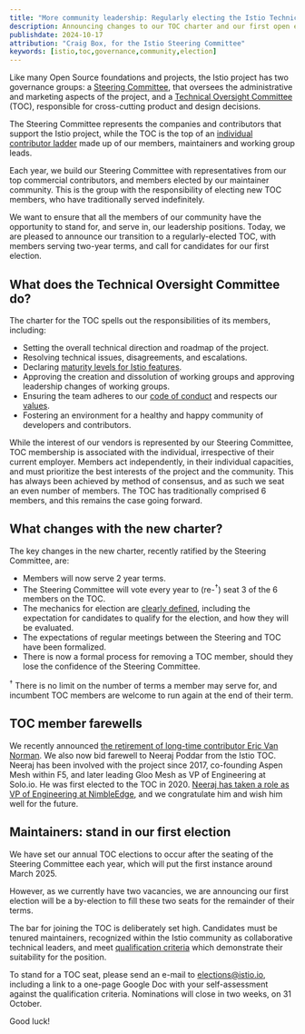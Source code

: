 ```yaml
---
title: "More community leadership: Regularly electing the Istio Technical Oversight Committee"
description: Announcing changes to our TOC charter and our first open election.
publishdate: 2024-10-17
attribution: "Craig Box, for the Istio Steering Committee"
keywords: [istio,toc,governance,community,election]
---
```


Like many Open Source foundations and projects, the Istio project has two governance groups: a [Steering Committee](https://github.com/istio/community/blob/master/steering/CHARTER.md), that oversees the administrative and marketing aspects of the project, and a [Technical Oversight Committee](https://github.com/istio/community/blob/master/TECH-OVERSIGHT-COMMITTEE.md) (TOC), responsible for cross-cutting product and design decisions.

The Steering Committee represents the companies and contributors that support the Istio project, while the TOC is the top of an [individual contributor ladder](https://github.com/istio/community/blob/master/ROLES.md) made up of our members, maintainers and working group leads.

Each year, we build our Steering Committee with representatives from our top commercial contributors, and members elected by our maintainer community. This is the group with the responsibility of electing new TOC members, who have traditionally served indefinitely.

We want to ensure that all the members of our community have the opportunity to stand for, and serve in, our leadership positions. Today, we are pleased to announce our transition to a regularly-elected TOC, with members serving two-year terms, and call for candidates for our first election.

## What does the Technical Oversight Committee do?

The charter for the TOC spells out the responsibilities of its members, including:

* Setting the overall technical direction and roadmap of the project.
* Resolving technical issues, disagreements, and escalations.
* Declaring [maturity levels for Istio features](/docs/releases/feature-stages/).
* Approving the creation and dissolution of working groups and approving leadership changes of working groups.
* Ensuring the team adheres to our [code of conduct](https://github.com/istio/community/blob/master/CONTRIBUTING.md#code-of-conduct) and respects our [values](https://github.com/istio/community/blob/master/VALUES.md).
* Fostering an environment for a healthy and happy community of developers and contributors.

While the interest of our vendors is represented by our Steering Committee, TOC membership is associated with the individual, irrespective of their current employer. Members act independently, in their individual capacities, and must prioritize the best interests of the project and the community. This has always been achieved by method of consensus, and as such we seat an even number of members. The TOC has traditionally comprised 6 members, and this remains the case going forward.

## What changes with the new charter?

The key changes in the new charter, recently ratified by the Steering Committee, are:

* Members will now serve 2 year terms.
* The Steering Committee will vote every year to (re-<sup>†</sup>) seat 3 of the 6 members on the TOC.
* The mechanics for election are [clearly defined](https://github.com/istio/community/blob/master/TECH-OVERSIGHT-COMMITTEE.md#qualification-and-eligibility), including the expectation for candidates to qualify for the election, and how they will be evaluated.
* The expectations of regular meetings between the Steering and TOC have been formalized.
* There is now a formal process for removing a TOC member, should they lose the confidence of the Steering Committee.

<sup>†</sup> There is no limit on the number of terms a member may serve for, and incumbent TOC members are welcome to run again at the end of their term.

## TOC member farewells

We recently announced [the retirement of long-time contributor Eric Van Norman](/news/releases/1.22.x/announcing-1.22/#a-thank-you). We also now bid farewell to Neeraj Poddar from the Istio TOC. Neeraj has been involved with the project since 2017, co-founding Aspen Mesh within F5, and later leading Gloo Mesh as VP of Engineering at Solo.io. He was first elected to the TOC in 2020. [Neeraj has taken a role as VP of Engineering at NimbleEdge](https://www.linkedin.com/feed/update/urn:li:activity:7251958639400206336/), and we congratulate him and wish him well for the future.

## Maintainers: stand in our first election

We have set our annual TOC elections to occur after the seating of the Steering Committee each year, which will put the first instance around March 2025.

However, as we currently have two vacancies, we are announcing our first election will be a by-election to fill these two seats for the remainder of their terms.

The bar for joining the TOC is deliberately set high. Candidates must be tenured maintainers, recognized within the Istio community as collaborative technical leaders, and meet [qualification criteria](https://github.com/istio/community/blob/master/TECH-OVERSIGHT-COMMITTEE.md#qualification-and-eligibility) which demonstrate their suitability for the position.

To stand for a TOC seat, please send an e-mail to [elections@istio.io](mailto:elections@istio.io), including a link to a one-page Google Doc with your self-assessment against the qualification criteria. Nominations will close in two weeks, on 31 October.

Good luck!

